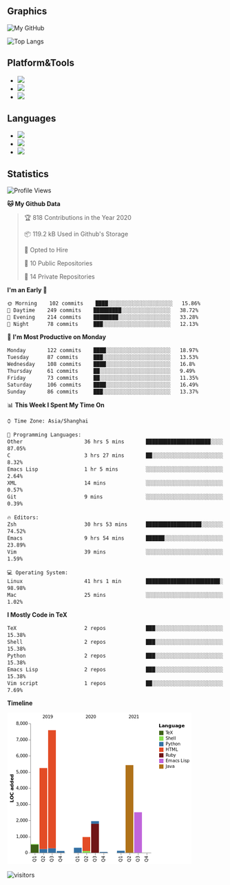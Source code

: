 ## Graphics

![My GitHub](https://github-readme-stats.vercel.app/api?username=SteamedFish&count_private=true&show_icons=true&theme=buefy&include_all_commits=false)

![Top Langs](https://github-readme-stats.vercel.app/api/top-langs/?username=SteamedFish&theme=buefy&hide=ruby&count_private=true&show_icons=true&layout=compact)

## Platform&Tools

* [![](https://img.shields.io/badge/ArchLinux--purple?style=flat-square&logo=ArchLinux)](https://www.archlinux.org/)
* [![](https://img.shields.io/badge/Gentoo-testing-purple?style=flat-square&logo=Gentoo)](https://www.gentoo.org/)
* [![](https://img.shields.io/badge/Doom%20Emacs-28-blue?style=flat-square&logo=Gnu%20emacs&logoColor=white)](https://www.gnu.org/software/emacs/)

## Languages

* [![](https://img.shields.io/badge/-Python-3776AB?style=flat-square&logo=python&logoColor=white)](https://www.python.org/)
* [![](https://img.shields.io/badge/-Bash-00ADD8?style=flat-square&logo=Gnu-bash&logoColor=white)](https://www.gnu.org/software/bash/)
* [![](https://img.shields.io/badge/-Go-00ADD8?style=flat-square&logo=go&logoColor=white)](https://golang.org/)

## Statistics

<!--START_SECTION:waka-->
![Profile Views](http://img.shields.io/badge/Profile%20Views-5-blue)

**🐱 My Github Data** 

> 🏆 818 Contributions in the Year 2020
 > 
> 📦 119.2 kB Used in Github's Storage 
 > 
> 💼 Opted to Hire
 > 
> 📜 10 Public Repositories
 > 
> 🔑 14 Private Repositories 

**I'm an Early 🐤** 

```text
🌞 Morning    102 commits    ████░░░░░░░░░░░░░░░░░░░░░   15.86% 
🌆 Daytime    249 commits    █████████░░░░░░░░░░░░░░░░   38.72% 
🌃 Evening    214 commits    ████████░░░░░░░░░░░░░░░░░   33.28% 
🌙 Night      78 commits     ███░░░░░░░░░░░░░░░░░░░░░░   12.13%

```
📅 **I'm Most Productive on Monday** 

```text
Monday       122 commits    ████░░░░░░░░░░░░░░░░░░░░░   18.97% 
Tuesday      87 commits     ███░░░░░░░░░░░░░░░░░░░░░░   13.53% 
Wednesday    108 commits    ████░░░░░░░░░░░░░░░░░░░░░   16.8% 
Thursday     61 commits     ██░░░░░░░░░░░░░░░░░░░░░░░   9.49% 
Friday       73 commits     ██░░░░░░░░░░░░░░░░░░░░░░░   11.35% 
Saturday     106 commits    ████░░░░░░░░░░░░░░░░░░░░░   16.49% 
Sunday       86 commits     ███░░░░░░░░░░░░░░░░░░░░░░   13.37%

```


📊 **This Week I Spent My Time On** 

```text
⌚︎ Time Zone: Asia/Shanghai

💬 Programming Languages: 
Other                    36 hrs 5 mins       █████████████████████░░░░   87.05% 
C                        3 hrs 27 mins       ██░░░░░░░░░░░░░░░░░░░░░░░   8.32% 
Emacs Lisp               1 hr 5 mins         ░░░░░░░░░░░░░░░░░░░░░░░░░   2.64% 
XML                      14 mins             ░░░░░░░░░░░░░░░░░░░░░░░░░   0.57% 
Git                      9 mins              ░░░░░░░░░░░░░░░░░░░░░░░░░   0.39%

🔥 Editors: 
Zsh                      30 hrs 53 mins      ██████████████████░░░░░░░   74.52% 
Emacs                    9 hrs 54 mins       ██████░░░░░░░░░░░░░░░░░░░   23.89% 
Vim                      39 mins             ░░░░░░░░░░░░░░░░░░░░░░░░░   1.59%

💻 Operating System: 
Linux                    41 hrs 1 min        ████████████████████████░   98.98% 
Mac                      25 mins             ░░░░░░░░░░░░░░░░░░░░░░░░░   1.02%

```

**I Mostly Code in TeX** 

```text
TeX                      2 repos             ███░░░░░░░░░░░░░░░░░░░░░░   15.38% 
Shell                    2 repos             ███░░░░░░░░░░░░░░░░░░░░░░   15.38% 
Python                   2 repos             ███░░░░░░░░░░░░░░░░░░░░░░   15.38% 
Emacs Lisp               2 repos             ███░░░░░░░░░░░░░░░░░░░░░░   15.38% 
Vim script               1 repos             ██░░░░░░░░░░░░░░░░░░░░░░░   7.69%

```


**Timeline**

![Chart not found](https://github.com/SteamedFish/SteamedFish/blob/master/charts/bar_graph.png) 


<!--END_SECTION:waka-->

![visitors](https://visitor-badge.laobi.icu/badge?page_id=SteamedFish.SteamedFish)
